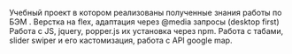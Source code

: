 
 Учебный проект в котором рeализованы полученные знания работы по БЭМ .
Верстка на flex, адаптация через @media запросы (desktop first)
Работа с JS, jquery, popper.js их установка через npm.
Работа с табами, slider swiper и его кастомизация, работа с API google map.


